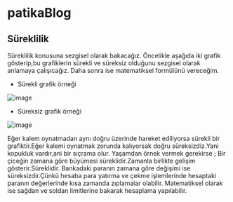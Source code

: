 # patikaBlog
## Süreklilik

Süreklilik konusuna sezgisel olarak bakacağız.
Öncelikle aşağıda iki grafik gösterip,bu grafiklerin sürekli ve süreksiz olduğunu sezgisel olarak anlamaya çalışıcağız.
Daha sonra ise matematiksel formülünü vereceğim.


 * Sürekli grafik örneği
 
 ![image](https://user-images.githubusercontent.com/93883551/198094403-0831f898-9ccc-4499-b271-86a917e9ea06.png)
 
 * Süreksiz grafik örneği

 ![image](https://user-images.githubusercontent.com/93883551/198094569-6cbe81a0-9194-4ca4-ba56-8dca6243e58e.png)
 
 Eğer kalem oynatmadan aynı doğru üzerinde hareket ediliyorsa sürekli bir grafiktir.Eğer kalemi oynatmak zorunda kalıyorsak doğru süreksizdiz.Yani kopukluk vardır,ani bir sıçrama olur.
 Yaşamdan örnek vermek gerekirse ; Bir çiceğin zamana göre büyümesi süreklidir.Zamanla birlikte gelişim gösterir.Süreklidir.
 Bankadaki paranın zamana göre değişimi ise süreksizdir.Çünkü hesaba para yatırma ve çekme işlemlerinde hesaptaki paranın değerlerinde kısa zamanda zıplamalar olabilir.
 Matematiksel olarak ise sağdan ve soldan limitlerine bakarak hesaplama yapılabilir.

